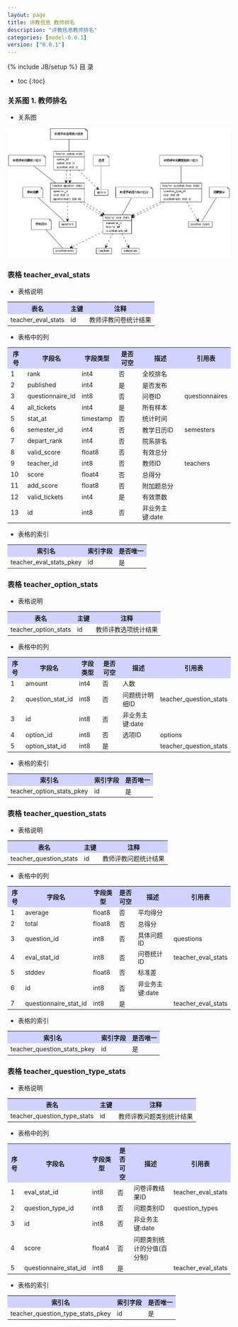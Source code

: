 ```yaml
---
layout: page
title: 评教信息 教师排名
description: "评教信息教师排名"
categories: [model-0.0.1]
version: ["0.0.1"]
---
```

{% include JB/setup %}
 目  录

* toc
{:toc}


### 关系图 1. 教师排名
  * 关系图
  
![教师排名](images/teacher_results.png)



### 表格 teacher_eval_stats

  * 表格说明

<table class="table table-bordered table-striped table-condensed">
<tr><th style="background-color:#D0D3FF">表名</th><th style="background-color:#D0D3FF">主键</th><th style="background-color:#D0D3FF">注释</th>  </tr>
<tr><td>teacher_eval_stats</td><td>id</td><td>教师评教问卷统计结果</td>  </tr>
</table>

  * 表格中的列

<table class="table table-bordered table-striped table-condensed">
<tr><th style="background-color:#D0D3FF">序号</th><th style="background-color:#D0D3FF">字段名</th><th style="background-color:#D0D3FF">字段类型</th><th style="background-color:#D0D3FF">是否可空</th><th style="background-color:#D0D3FF">描述</th><th style="background-color:#D0D3FF">引用表</th>  </tr>
<tr><td>1</td><td>rank</td><td>int4</td><td>否</td><td>全校排名</td><td></td>  </tr>
<tr><td>2</td><td>published</td><td>int4</td><td>是</td><td>是否发布</td><td></td>  </tr>
<tr><td>3</td><td>questionnaire_id</td><td>int8</td><td>否</td><td>问卷ID</td><td>questionnaires</td>  </tr>
<tr><td>4</td><td>all_tickets</td><td>int4</td><td>是</td><td>所有样本</td><td></td>  </tr>
<tr><td>5</td><td>stat_at</td><td>timestamp</td><td>否</td><td>统计时间</td><td></td>  </tr>
<tr><td>6</td><td>semester_id</td><td>int4</td><td>否</td><td>教学日历ID</td><td>semesters</td>  </tr>
<tr><td>7</td><td>depart_rank</td><td>int4</td><td>否</td><td>院系排名</td><td></td>  </tr>
<tr><td>8</td><td>valid_score</td><td>float8</td><td>否</td><td>有效总分</td><td></td>  </tr>
<tr><td>9</td><td>teacher_id</td><td>int8</td><td>否</td><td>教师ID</td><td>teachers</td>  </tr>
<tr><td>10</td><td>score</td><td>float4</td><td>否</td><td>总得分</td><td></td>  </tr>
<tr><td>11</td><td>add_score</td><td>float8</td><td>否</td><td>附加题总分</td><td></td>  </tr>
<tr><td>12</td><td>valid_tickets</td><td>int4</td><td>是</td><td>有效票数</td><td></td>  </tr>
<tr><td>13</td><td>id</td><td>int8</td><td>否</td><td>非业务主键:date</td><td></td>  </tr>
</table>

 
  * 表格的索引

<table class="table table-bordered table-striped table-condensed">
  <tr>
<th style="background-color:#D0D3FF">索引名</th><th style="background-color:#D0D3FF">索引字段</th><th style="background-color:#D0D3FF">是否唯一</th>  </tr>
<tr><td>teacher_eval_stats_pkey</td><td>id&nbsp;</td><td>是</td>  </tr>
</table>

### 表格 teacher_option_stats

  * 表格说明

<table class="table table-bordered table-striped table-condensed">
<tr><th style="background-color:#D0D3FF">表名</th><th style="background-color:#D0D3FF">主键</th><th style="background-color:#D0D3FF">注释</th>  </tr>
<tr><td>teacher_option_stats</td><td>id</td><td>教师评教选项统计结果</td>  </tr>
</table>

  * 表格中的列

<table class="table table-bordered table-striped table-condensed">
<tr><th style="background-color:#D0D3FF">序号</th><th style="background-color:#D0D3FF">字段名</th><th style="background-color:#D0D3FF">字段类型</th><th style="background-color:#D0D3FF">是否可空</th><th style="background-color:#D0D3FF">描述</th><th style="background-color:#D0D3FF">引用表</th>  </tr>
<tr><td>1</td><td>amount</td><td>int4</td><td>否</td><td>人数</td><td></td>  </tr>
<tr><td>2</td><td>question_stat_id</td><td>int8</td><td>否</td><td>问题统计明细ID</td><td>teacher_question_stats</td>  </tr>
<tr><td>3</td><td>id</td><td>int8</td><td>否</td><td>非业务主键:date</td><td></td>  </tr>
<tr><td>4</td><td>option_id</td><td>int8</td><td>否</td><td>选项ID</td><td>options</td>  </tr>
<tr><td>5</td><td>option_stat_id</td><td>int8</td><td>是</td><td></td><td>teacher_question_stats</td>  </tr>
</table>

 
  * 表格的索引

<table class="table table-bordered table-striped table-condensed">
  <tr>
<th style="background-color:#D0D3FF">索引名</th><th style="background-color:#D0D3FF">索引字段</th><th style="background-color:#D0D3FF">是否唯一</th>  </tr>
<tr><td>teacher_option_stats_pkey</td><td>id&nbsp;</td><td>是</td>  </tr>
</table>

### 表格 teacher_question_stats

  * 表格说明

<table class="table table-bordered table-striped table-condensed">
<tr><th style="background-color:#D0D3FF">表名</th><th style="background-color:#D0D3FF">主键</th><th style="background-color:#D0D3FF">注释</th>  </tr>
<tr><td>teacher_question_stats</td><td>id</td><td>教师评教问题统计结果</td>  </tr>
</table>

  * 表格中的列

<table class="table table-bordered table-striped table-condensed">
<tr><th style="background-color:#D0D3FF">序号</th><th style="background-color:#D0D3FF">字段名</th><th style="background-color:#D0D3FF">字段类型</th><th style="background-color:#D0D3FF">是否可空</th><th style="background-color:#D0D3FF">描述</th><th style="background-color:#D0D3FF">引用表</th>  </tr>
<tr><td>1</td><td>average</td><td>float8</td><td>否</td><td>平均得分</td><td></td>  </tr>
<tr><td>2</td><td>total</td><td>float8</td><td>否</td><td>总得分</td><td></td>  </tr>
<tr><td>3</td><td>question_id</td><td>int8</td><td>否</td><td>具体问题ID</td><td>questions</td>  </tr>
<tr><td>4</td><td>eval_stat_id</td><td>int8</td><td>否</td><td>问卷统计ID</td><td>teacher_eval_stats</td>  </tr>
<tr><td>5</td><td>stddev</td><td>float8</td><td>否</td><td>标准差</td><td></td>  </tr>
<tr><td>6</td><td>id</td><td>int8</td><td>否</td><td>非业务主键:date</td><td></td>  </tr>
<tr><td>7</td><td>questionnaire_stat_id</td><td>int8</td><td>是</td><td></td><td>teacher_eval_stats</td>  </tr>
</table>

 
  * 表格的索引

<table class="table table-bordered table-striped table-condensed">
  <tr>
<th style="background-color:#D0D3FF">索引名</th><th style="background-color:#D0D3FF">索引字段</th><th style="background-color:#D0D3FF">是否唯一</th>  </tr>
<tr><td>teacher_question_stats_pkey</td><td>id&nbsp;</td><td>是</td>  </tr>
</table>

### 表格 teacher_question_type_stats

  * 表格说明

<table class="table table-bordered table-striped table-condensed">
<tr><th style="background-color:#D0D3FF">表名</th><th style="background-color:#D0D3FF">主键</th><th style="background-color:#D0D3FF">注释</th>  </tr>
<tr><td>teacher_question_type_stats</td><td>id</td><td>教师评教问题类别统计结果</td>  </tr>
</table>

  * 表格中的列

<table class="table table-bordered table-striped table-condensed">
<tr><th style="background-color:#D0D3FF">序号</th><th style="background-color:#D0D3FF">字段名</th><th style="background-color:#D0D3FF">字段类型</th><th style="background-color:#D0D3FF">是否可空</th><th style="background-color:#D0D3FF">描述</th><th style="background-color:#D0D3FF">引用表</th>  </tr>
<tr><td>1</td><td>eval_stat_id</td><td>int8</td><td>否</td><td>问卷评教结果ID</td><td>teacher_eval_stats</td>  </tr>
<tr><td>2</td><td>question_type_id</td><td>int8</td><td>否</td><td>问题类别ID</td><td>question_types</td>  </tr>
<tr><td>3</td><td>id</td><td>int8</td><td>否</td><td>非业务主键:date</td><td></td>  </tr>
<tr><td>4</td><td>score</td><td>float4</td><td>否</td><td>问题类别统计的分值(百分制)</td><td></td>  </tr>
<tr><td>5</td><td>questionnaire_stat_id</td><td>int8</td><td>是</td><td></td><td>teacher_eval_stats</td>  </tr>
</table>

 
  * 表格的索引

<table class="table table-bordered table-striped table-condensed">
  <tr>
<th style="background-color:#D0D3FF">索引名</th><th style="background-color:#D0D3FF">索引字段</th><th style="background-color:#D0D3FF">是否唯一</th>  </tr>
<tr><td>teacher_question_type_stats_pkey</td><td>id&nbsp;</td><td>是</td>  </tr>
</table>
